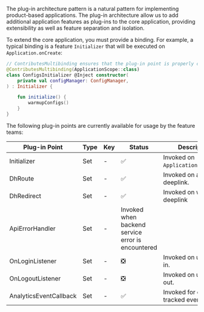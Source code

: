 The plug-in architecture pattern is a natural pattern for implementing product-based applications. The plug-in architecture allow us to add additional application features as plug-ins to the core application, providing extensibility as well as feature separation and isolation.

To extend the core application, you must provide a binding. For example, a typical binding is a feature `Initializer` that will be executed on `Application.onCreate`:

```kotlin
// ContributesMultibinding ensures that the plug-in point is properly connected
@ContributesMultibinding(ApplicationScope::class)
class ConfigsInitializer @Inject constructor(
    private val configManager: ConfigManager,
) : Initializer {

    fun initialize() {
        warmupConfigs()
    }
}
```

The following plug-in points are currently available for usage by the feature teams:

| Plug-in Point | Type | Key | Status | Description |
|---|---|---|---|---|
| Initializer | Set | - | ✅ | Invoked on `Application.onCreate`. |
| DhRoute | Set | - | ✅ | Invoked on app deeplink. |
| DhRedirect | Set | - | ✅ | Invoked on website deeplink |
| ApiErrorHandler | Set | - | Invoked when backend service error is encountered |
| OnLoginListener | Set | - | ❎ | Invoked on user log in. |
| OnLogoutListener | Set | - | ❎ | Invoked on user log out. |
| AnalyticsEventCallback | Set | - | ✅ | Invoked for every tracked event. |
